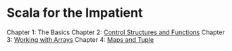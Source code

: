 Scala for the Impatient
=======================

Chapter 1: The Basics
Chapter 2: [Control Structures and Functions](ch2.md)
Chapter 3: [Working with Arrays](ch3.md)
Chapter 4: [Maps and Tuple](ch4.md)
